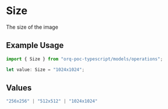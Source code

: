 # Size

The size of the image

## Example Usage

```typescript
import { Size } from "orq-poc-typescript/models/operations";

let value: Size = "1024x1024";
```

## Values

```typescript
"256x256" | "512x512" | "1024x1024"
```